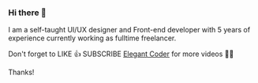 ### Hi there 👋

 I am a self-taught UI/UX designer and Front-end developer with 5 years of experience currently working as fulltime freelancer.

Don't forget to LIKE 👍 SUBSCRIBE
[Elegant Coder](https://www.youtube.com/channel/UCD82KIkpQ5dtQYFzxLejzGg) for more videos 🌱🌱


 Thanks!
<!--
**Ali-Mohd1/Ali-Mohd1** is a ✨ _special_ ✨ repository because its `README.md` (this file) appears on your GitHub profile.

Here are some ideas to get you started:

- 🔭 I’m currently working on ...
- 🌱 I’m currently learning ...
- 👯 I’m looking to collaborate on ...
- 🤔 I’m looking for help with ...
- 💬 Ask me about ...
- 📫 How to reach me: ...
- 😄 Pronouns: ...
- ⚡ Fun fact: ...
-->
